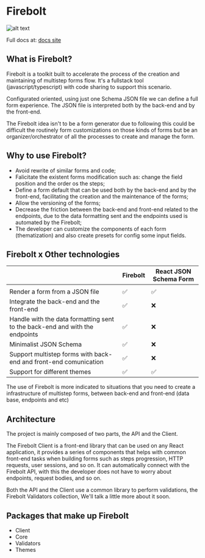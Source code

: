# Firebolt
![alt text](https://iq-tech.github.io/firebolt-docs/logo.png)

Full docs at: [docs site](https://iq-tech.github.io/firebolt-docs/en/introduction/)

## What is Firebolt?

Firebolt is a toolkit built to accelerate the process of the creation and maintaining of multistep forms flow. It's a fullstack tool (javascript/typescript) with code sharing to support this scenario.

Configurated oriented, using just one Schema JSON file we can define a full form experience. The JSON file is interpreted both by the back-end and by the front-end. 

The Firebolt idea isn't to be a form generator due to following this could be difficult the routinely form customizations on those kinds of forms but be an organizer/orchestrator of all the processes to create and manage the form.

## Why to use Firebolt?

* Avoid rewrite of similar forms and code;
* Falicitate the existent forms modification such as: change the field position and the order os the steps;
* Define a form default that can be used both by the back-end and by the front-end, facilitating the creation and the maintenance of the forms;
* Allow the versioning of the forms;
* Decrease the friction between the back-end and front-end related to the endpoints, due to the data formatting sent and the endpoints used is automated by the Firebolt;
* The developer can customize the components of each form (thematization) and also create presets for config some input fields.

## Firebolt x Other technologies

|                                                                             | Firebolt | React JSON Schema Form |
| --------------------------------------------------------------------------- | -------- | ---------------------- |
|                                                                             |          |                        |
| Render a form from a JSON file                                              | ✅        | ✅                      |
| Integrate the back-end and the front-end                                    | ✅        | ❌                      |
| Handle with the data formatting sent to the back-end and with the endpoints | ✅        | ❌                      |
| Minimalist JSON Schema                                                      | ✅        | ❌                      |
| Support multistep forms with back-end and front-end comunication            | ✅        | ❌                      |
| Support for different themes                                                | ✅        | ✅                      |

The use of Firebolt is more indicated to situations that you need to create a infrastructure of multistep forms, between back-end and front-end (data base, endpoints and etc)

## Architecture

The project is mainly composed of two parts, the API and the Client.

The Firebolt Client is a front-end library that can be used on any React application, it provides a series of components that helps with common front-end tasks when building forms such as steps progression, HTTP requests, user sessions, and so on. It can automatically connect with the Firebolt API, with this the developer does not have to worry about endpoints, request bodies, and so on.

Both the API and the Client use a common library to perform validations, the Firebolt Validators collection, We'll talk a little more about it soon.

## Packages that make up Firebolt

* Client
* Core
* Validators
* Themes
